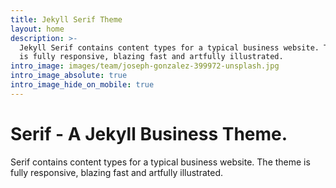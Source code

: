 ```yaml
---
title: Jekyll Serif Theme
layout: home
description: >-
  Jekyll Serif contains content types for a typical business website. The theme
  is fully responsive, blazing fast and artfully illustrated.
intro_image: images/team/joseph-gonzalez-399972-unsplash.jpg
intro_image_absolute: true
intro_image_hide_on_mobile: true
---
```


# Serif - A Jekyll Business Theme.

Serif contains content types for a typical business website. The theme is fully responsive, blazing fast and artfully illustrated.
